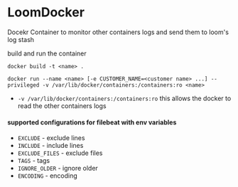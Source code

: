 # LoomDocker
Docekr Container to monitor other containers logs and send them to loom's log stash

build and run the container
```shell
docker build -t <name> .
```
```shell
docker run --name <name> [-e CUSTOMER_NAME=<customer name> ...] --privileged -v /var/lib/docker/containers:/containers:ro <name>
```
* `-v /var/lib/docker/containers:/containers:ro` this allows the docker to read the other containers logs

#### supported configurations for filebeat with env variables
* `EXCLUDE` - exclude lines
* `INCLUDE` - include lines
* `EXCLUDE_FILES` - exclude files
* `TAGS` - tags
* `IGNORE_OLDER` - ignore older  
* `ENCODING` - encoding
